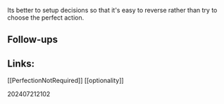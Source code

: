 Its better to setup decisions so that it's easy to reverse rather than try to choose the perfect action. 


## Follow-ups


## Links: 
[[PerfectionNotRequired]]
[[optionality]]


202407212102
